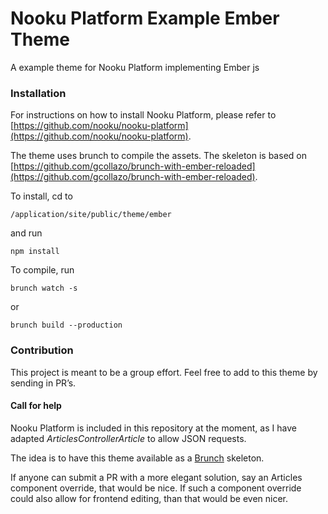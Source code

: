 Nooku Platform Example Ember Theme
==================================

A example theme for Nooku Platform implementing Ember js

### Installation
For instructions on how to install Nooku Platform, please refer to [https://github.com/nooku/nooku-platform](https://github.com/nooku/nooku-platform).

The theme uses brunch to compile the assets. The skeleton is based on [https://github.com/gcollazo/brunch-with-ember-reloaded](https://github.com/gcollazo/brunch-with-ember-reloaded).

To install, cd to 
```
/application/site/public/theme/ember
```
and run
```
npm install
```

To compile, run

```
brunch watch -s
```
or

```
brunch build --production
```


### Contribution
This project is meant to be a group effort. Feel free to add to this theme by sending in PR’s.

#### Call for help
Nooku Platform is included in this repository at the moment, as I have adapted *ArticlesControllerArticle* to allow JSON requests.

The idea is to have this theme available as a [Brunch](http://brunch.io/) skeleton.

If anyone can submit a PR with a more elegant solution, say an Articles component override, that would be nice. If such a component override could also allow for frontend editing, than that would be even nicer.


